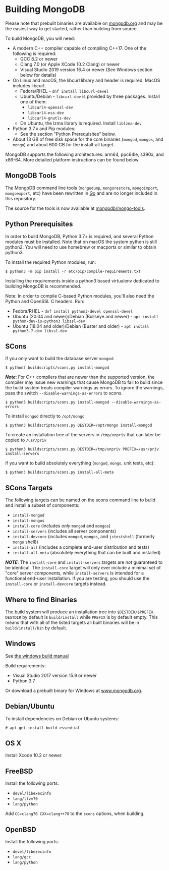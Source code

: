 Building MongoDB
================

Please note that prebuilt binaries are available on
[mongodb.org](http://www.mongodb.org/downloads) and may be the easiest
way to get started, rather than building from source.

To build MongoDB, you will need:

* A modern C++ compiler capable of compiling C++17. One of the following is required:
    * GCC 8.2 or newer
    * Clang 7.0 (or Apple XCode 10.2 Clang) or newer
    * Visual Studio 2019 version 16.4 or newer (See Windows section below for details)
* On Linux and macOS, the libcurl library and header is required. MacOS includes libcurl.
    * Fedora/RHEL - `dnf install libcurl-devel`
    * Ubuntu/Debian - `libcurl-dev` is provided by three packages. Install one of them:
      * `libcurl4-openssl-dev`
      * `libcurl4-nss-dev`
      * `libcurl4-gnutls-dev`
    * On Ubuntu, the lzma library is required. Install `liblzma-dev`
* Python 3.7.x and Pip modules:
  * See the section "Python Prerequisites" below.
* About 13 GB of free disk space for the core binaries (`mongod`,
  `mongos`, and `mongo`) and about 600 GB for the install-all target.

MongoDB supports the following architectures: arm64, ppc64le, s390x,
and x86-64.  More detailed platform instructions can be found below.


MongoDB Tools
--------------

The MongoDB command line tools (`mongodump`, `mongorestore`,
`mongoimport`, `mongoexport`, etc) have been rewritten in
[Go](http://golang.org/) and are no longer included in this
repository.

The source for the tools is now available at
[mongodb/mongo-tools](https://github.com/mongodb/mongo-tools).


Python Prerequisites
---------------

In order to build MongoDB, Python 3.7+ is required, and several Python
modules must be installed. Note that on macOS the system python is
still python2. You will need to use homebrew or macports or similar to
obtain python3.

To install the required Python modules, run:

    $ python3 -m pip install -r etc/pip/compile-requirements.txt

Installing the requirements inside a python3 based virtualenv
dedicated to building MongoDB is recommended.

Note: In order to compile C-based Python modules, you'll also need the
Python and OpenSSL C headers. Run:

* Fedora/RHEL - `dnf install python3-devel openssl-devel`
* Ubuntu (20.04 and newer)/Debian (Bullseye and newer) - `apt install python-dev-is-python3 libssl-dev`
* Ubuntu (18.04 and older)/Debian (Buster and older) - `apt install python3.7-dev libssl-dev`


SCons
---------------

If you only want to build the database server `mongod`:

    $ python3 buildscripts/scons.py install-mongod

***Note***: For C++ compilers that are newer than the supported
version, the compiler may issue new warnings that cause MongoDB to
fail to build since the build system treats compiler warnings as
errors. To ignore the warnings, pass the switch
`--disable-warnings-as-errors` to scons.

    $ python3 buildscripts/scons.py install-mongod --disable-warnings-as-errors

To install `mongod` directly to `/opt/mongo`

    $ python3 buildscripts/scons.py DESTDIR=/opt/mongo install-mongod

To create an installation tree of the servers in `/tmp/unpriv` that
can later be copied to `/usr/priv`

    $ python3 buildscripts/scons.py DESTDIR=/tmp/unpriv PREFIX=/usr/priv install-servers

If you want to build absolutely everything (`mongod`, `mongo`, unit
tests, etc):

    $ python3 buildscripts/scons.py install-all-meta


SCons Targets
--------------

The following targets can be named on the scons command line to build and
install a subset of components:

* `install-mongod`
* `install-mongos`
* `install-core` (includes *only* `mongod` and `mongos`)
* `install-servers` (includes all server components)
* `install-devcore` (includes `mongod`, `mongos`, and `jstestshell` (formerly `mongo` shell))
* `install-all` (includes a complete end-user distribution and tests)
* `install-all-meta` (absolutely everything that can be built and installed)

***NOTE***: The `install-core` and `install-servers` targets are *not*
guaranteed to be identical. The `install-core` target will only ever include a
minimal set of "core" server components, while `install-servers` is intended
for a functional end-user installation. If you are testing, you should use the
`install-core` or `install-devcore` targets instead.

Where to find Binaries
----------------------

The build system will produce an installation tree into
`$DESTDIR/$PREFIX`. `DESTDIR` by default is `build/install` while
`PREFIX` is by default empty. This means that with all of the listed
targets all built binaries will be in `build/install/bin` by default.


Windows
--------------

See [the windows build
manual](https://github.com/mongodb/mongo/wiki/Build-Mongodb-From-Source#windows-specific-instructions)

Build requirements:
* Visual Studio 2017 version 15.9 or newer
* Python 3.7

Or download a prebuilt binary for Windows at www.mongodb.org.


Debian/Ubuntu
--------------

To install dependencies on Debian or Ubuntu systems:

    # apt-get install build-essential


OS X
--------------

Install Xcode 10.2 or newer.

FreeBSD
--------------

Install the following ports:

  * `devel/libexecinfo`
  * `lang/llvm70`
  * `lang/python`

Add `CC=clang70 CXX=clang++70` to the `scons` options, when building.


OpenBSD
--------------
Install the following ports:

  * `devel/libexecinfo`
  * `lang/gcc`
  * `lang/python`
